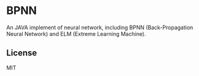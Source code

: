 BPNN
====
An JAVA implement of neural network, including BPNN (Back-Propagation Neural Network) and ELM (Extreme Learning Machine).

License
-------
MIT
